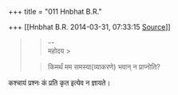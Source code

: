 +++
title = "011 Hnbhat B.R."

+++
[[Hnbhat B.R.	2014-03-31, 07:33:15 [Source](https://groups.google.com/g/samskrita/c/yI57VcgFxjc)]]



> 
> > 
> >   
>   
> > 
> > --  
> महोदय >
> 
> >   
> > 
> > 
> > किमर्थं मम समस्या(व्याकरणे) भवान् न प्राप्नोति?
> > 
> > 

  

कश्चायं प्रश्नः कं प्रति कृत इत्येव न ज्ञायते।

  

